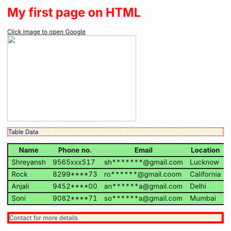 
<!DOCTYPE html>
<head>
    <title>Welcome to HTML</title>
    <style>
        h1{
            color: Red;
        }
        img{
            height: 200px;
            width: 300px;
        }
        #a{
            color: darkslateblue;
            border: 5px solid red;
            border-left-width: 5px;
        }
        .table{
            background-color: lightgreen;
            border: 2px solid black;
        }
        p{
            color: darkblue;
            background-color: beige;
            border: 2px dotted crimson;
        }
    </style>
</head>
    <h1>My first page on HTML</h1>
<body>
    <a href="https://www.google.com/">Click image to open Google<br><img src="Google.jpg"></a><br>
    <p>Table Data</p>
    <table>
        <!--!st row-->
        <tr class="table">
            <th>Name</th>
            <th>Phone no.</th>
            <th>Email</th>
            <th>Location</th>
        </tr>
        <!--2nd row-->
        <tr class="table"> 
            <td>Shreyansh</td>
            <td>9565xxx517</td>
            <td>sh*******@gmail.com</td>
            <td>Lucknow</td>
        </tr>
        <!--3rd row-->
        <tr class="table">
            <td>Rock</td>
            <td>8299****73</td>
            <td>ro******@gmail.coom</td>
            <td>California</td>
        </tr>
        <!--4th row-->
        <tr class="table">
            <td>Anjali</td>
            <td>9452****00</td>
            <td>an******a@gmail.com</td>
            <td>Delhi</td>
        </tr>
        <!--5th row-->
        <tr class="table">
            <td>Soni</td>
            <td>9082****71</td>
            <td>so******a@gmail.com</td>
            <td>Mumbai</td>
        </tr>
    </table>
    <p id="a">Contact for more details</p>
</body>
</html>
